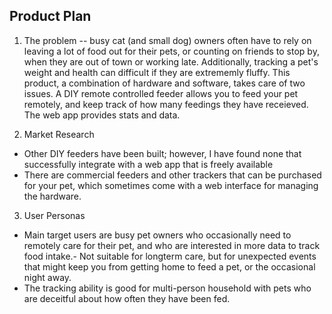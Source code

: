 ## Product Plan

1. The problem -- busy cat (and small dog) owners often have to rely on leaving a lot of food out for their pets, or counting on friends to stop by, when they are out of town or working late. Additionally, tracking a pet's weight and health can difficult if they are extrememly fluffy. This product, a combination of hardware and software, takes care of two issues. A DIY remote controlled feeder allows you to feed your pet remotely, and keep track of how many feedings they have receieved. The web app provides stats and data.

2. Market Research
  - Other DIY feeders have been built; however, I have found none that successfully integrate with a web app that is freely available
  - There are commercial feeders and other trackers that can be purchased for your pet, which sometimes come with a web interface for managing the hardware.


3. User Personas
  - Main target users are busy pet owners who occasionally need to remotely care for their pet, and who are interested in more data to track food intake.- Not suitable for longterm care, but for unexpected events that might keep you from getting home to feed a pet, or the occasional night away.
  - The tracking ability is good for multi-person household with pets who are deceitful about how often they have been fed.
